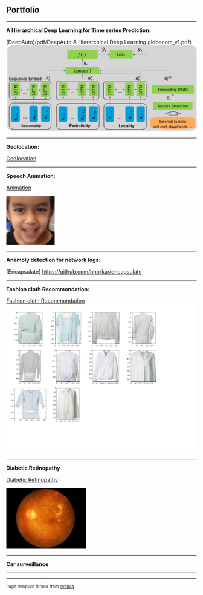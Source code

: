 ## Portfolio

---

**A Hierarchical Deep Learning for Time series Prediction:** 

[DeepAuto](pdf/DeepAuto A Hierarchical Deep Learning globecom_v1.pdf)
<img src="images/Picture1.png?raw=true"/>

---

**Geolocation:**

[Geolocation](https://github.com/bhorkar/geolocation_tensorflow_2.0)

---
**Speech Animation:**

[Animation](https://github.com/bhorkar/speech_animator)

<img src="images/ezgif.com-video-to-gif.gif?raw=true"/>

---
**Anamoly detection for network logs:**

[Encapsulate] https://github.com/bhorkar/encapsulate

---
**Fashion cloth Recommondation:**

[Fashion cloth Recommondation](pdf/texture_b.pdf)
<img src="images/texture.png?raw=true"/>

---

**Diabetic Retinopathy**

[Diabetic Retinopathy](https://github.com/bhorkar/Diabetic-Retinopathy)

<img src="images/diabetic.gif?raw=true"/>

---

**Car surveillance** 

---





---
<p style="font-size:11px">Page template forked from <a href="https://github.com/evanca/quick-portfolio">evanca</a></p>
<!-- Remove above link if you don't want to attibute -->

